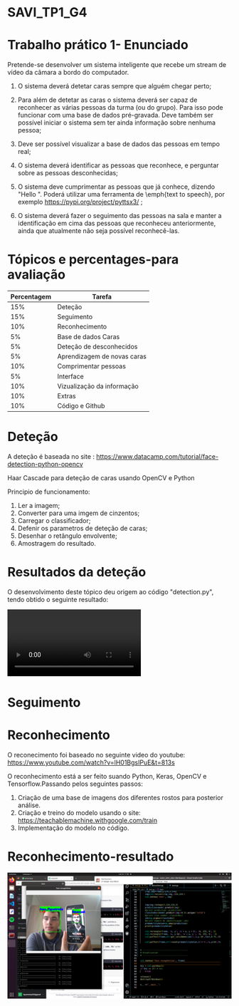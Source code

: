 # SAVI_TP1_G4

# Trabalho prático 1- Enunciado

Pretende-se desenvolver um sistema inteligente que recebe um stream de vídeo da câmara a bordo do computador.

 1. O sistema deverá detetar caras sempre que alguém chegar perto;

 2. Para além de detetar as caras o sistema deverá ser capaz de reconhecer as várias pessoas da turma (ou do grupo). Para isso pode funcionar com uma base de dados pré-gravada. Deve também ser possível iniciar o sistema sem ter ainda informação sobre nenhuma pessoa;

 3. Deve ser possível visualizar a base de dados das pessoas em tempo real;

 4. O sistema deverá identificar as pessoas que reconhece, e perguntar sobre as pessoas desconhecidas;

 5. O sistema deve cumprimentar as pessoas que já conhece, dizendo "Hello <nome da pessoa>". Poderá utilizar uma ferramenta de \emph{text to speech}, por exemplo https://pypi.org/project/pyttsx3/ ;

 6. O sistema deverá fazer o seguimento das pessoas na sala e manter a identificação em cima das pessoas que reconheceu anteriormente, ainda que atualmente não seja possível reconhecê-las.

 # Tópicos e percentages-para avaliação

  | Percentagem  | Tarefa |
| ------------- | ------------- |
  |15%| Deteção|
  |15%| Seguimento|
  |10%| Reconhecimento|
  |5%| Base de dados Caras|
  |5%| Deteção de desconhecidos|
  |5%| Aprendizagem de novas caras|
  |10%| Comprimentar pessoas|
  |5%| Interface|
  |10%| Vizualização da informação|
  |10%| Extras|
  |10%| Código e Github|

  # Deteção
  A deteção é baseada no site : https://www.datacamp.com/tutorial/face-detection-python-opencv
  
  Haar Cascade para deteção de caras usando OpenCV e Python

  Principio de funcionamento:
    
1. Ler a imagem;  
2. Converter para uma imgem de cinzentos;  
3. Carregar o classificador;  
4. Defenir os parametros de deteção de caras;
5. Desenhar o retângulo envolvente;
6. Amostragem do resultado.

  # Resultados da deteção
  O desenvolvimento deste tópico deu origem ao código "detection.py", tendo obtido o seguinte resultado:
  
  <video src="WhatsApp%20Video%202023-10-26%20at%2011.56.07.mp4" controls title="Title"></video>
  



# Seguimento

# Reconhecimento
  O reconecimento foi baseado no seguinte video do youtube:
  https://www.youtube.com/watch?v=lH01BgsIPuE&t=813s

  O reconhecimento está a ser feito suando Python, Keras, OpenCV e Tensorflow.Passando pelos seguintes passos:

  1. Criação de uma base de imagens dos diferentes rostos para posterior análise.
  2. Criação e treino do modelo usando o site: https://teachablemachine.withgoogle.com/train
  3. Implementação do modelo no código.
# Reconhecimento-resultado
![Alt text](<Screenshot from 2023-10-26 11-06-09.png>)



